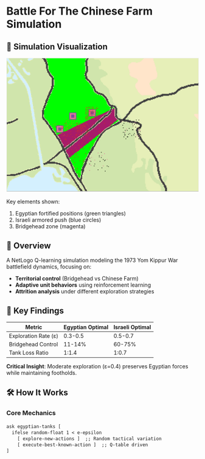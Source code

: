 # Battle For The Chinese Farm Simulation

## 🌄 Simulation Visualization
<img src="./Screenshot%202025-03-31%20at%2015.21.17.png" width="800" style="border: 1px solid #eee;">

Key elements shown:
1. Egyptian fortified positions (green triangles)
2. Israeli armored push (blue circles)
3. Bridgehead zone (magenta)

## 📌 Overview
A NetLogo Q-learning simulation modeling the 1973 Yom Kippur War battlefield dynamics, focusing on:
- **Territorial control** (Bridgehead vs Chinese Farm)
- **Adaptive unit behaviors** using reinforcement learning
- **Attrition analysis** under different exploration strategies

## 🎯 Key Findings
| Metric                | Egyptian Optimal | Israeli Optimal |
|-----------------------|------------------|-----------------|
| Exploration Rate (ε)  | 0.3-0.5          | 0.5-0.7         |
| Bridgehead Control    | 11-14%           | 60-75%          |
| Tank Loss Ratio       | 1:1.4            | 1:0.7           |

**Critical Insight**: Moderate exploration (ε=0.4) preserves Egyptian forces while maintaining footholds.

## 🛠️ How It Works
### Core Mechanics
```netlogo
ask egyptian-tanks [
  ifelse random-float 1 < e-epsilon 
    [ explore-new-actions ]  ;; Random tactical variation
    [ execute-best-known-action ]  ;; Q-table driven
]
